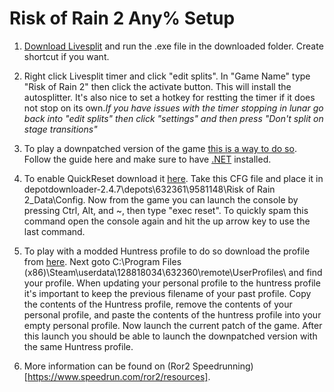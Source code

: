# Risk of Rain 2 Any% Setup

1. [Download Livesplit](https://livesplit.org/downloads/) and run the .exe file in the downloaded folder. Create shortcut if you want.

2. Right click Livesplit timer and click "edit splits". In "Game Name" type "Risk of Rain 2" then click the activate button. This will install the autosplitter. It's also nice to set a hotkey for restting the timer if it does not stop on its own.*If you have issues with the timer stopping in lunar go back into "edit splits" then click "settings" and then press "Don't split on stage transitions"*

3. To play a downpatched version of the game [this is a way to do so](https://www.speedrun.com/ror2/guide/43koa). Follow the guide here and make sure to have [.NET](https://dotnet.microsoft.com/en-us/download/dotnet/current) installed. 

4. To enable QuickReset download it [here](https://www.speedrun.com/resourceasset/m8mue). Take this CFG file and place it in depotdownloader-2.4.7\depots\632361\9581148\Risk of Rain 2_Data\Config. Now from the game you can launch the console by pressing Ctrl, Alt, and ~, then type "exec reset". To quickly spam this command open the console again and hit the up arrow key to use the last command. 

5. To play with a modded Huntress profile to do so download the profile from [here](https://www.speedrun.com/resourceasset/vhrnt). Next goto C:\Program Files (x86)\Steam\userdata\128818034\632360\remote\UserProfiles\ and find your profile. When updating your personal profile to the huntress profile it's important to keep the previous filename of your past profile. Copy the contents of the Huntress profile, remove the contents of your personal profile, and paste the contents of the huntress profile into your empty personal profile. Now launch the current patch of the game. After this launch you should be able to launch the downpatched version with the same Huntress profile. 

6. More information can be found on (Ror2 Speedrunning)[https://www.speedrun.com/ror2/resources]. 